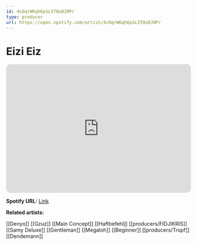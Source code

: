 ```yaml
---
id: 4cOqrW6qh6pSL5TQo0J0Pr
type: producer
url: https://open.spotify.com/artist/4cOqrW6qh6pSL5TQo0J0Pr
---
```

# Eizi Eiz

<iframe style="border-radius:12px" src="https://open.spotify.com/embed/artist/4cOqrW6qh6pSL5TQo0J0Pr" width="100%" height="352" frameBorder="0" allowfullscreen="" allow="autoplay; clipboard-write; encrypted-media; fullscreen; picture-in-picture" loading="lazy"></iframe>

**Spotify URL:** [Link](https://open.spotify.com/artist/4cOqrW6qh6pSL5TQo0J0Pr)

**Related artists:**

[[Denyo]]
[[Gzuz]]
[[Main Concept]]
[[Haftbefehl]]
[[producers/FIDJIKRIS]]
[[Samy Deluxe]]
[[Gentleman]]
[[Megaloh]]
[[Beginner]]
[[producers/Tropf]]
[[Dendemann]]
